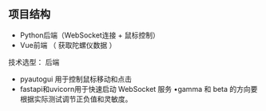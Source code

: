 ## 项目结构
- Python后端（WebSocket连接 + 鼠标控制）
- Vue前端 （ 获取陀螺仪数据 ）

技术选型：
后端
- pyautogui 用于控制鼠标移动和点击
- fastapi和uvicorn用于快速启动 WebSocket 服务
	•gamma 和 beta 的方向要根据实际测试调节正负值和灵敏度。